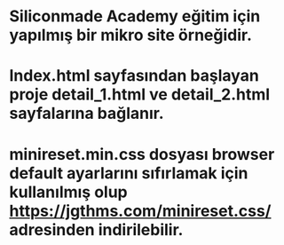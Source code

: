# Siliconmade Academy eğitim için yapılmış bir mikro site örneğidir. 
# Index.html sayfasından başlayan proje detail_1.html ve detail_2.html sayfalarına bağlanır. 
# minireset.min.css dosyası browser default ayarlarını sıfırlamak için kullanılmış olup https://jgthms.com/minireset.css/ adresinden indirilebilir. 
